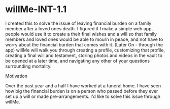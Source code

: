 # willMe-INT-1.1


I created this to solve the issue of leaving financial burden on a family member after a loved ones death. I figured if I make a simple web app, people would use it to create a their final wishes and a will so that family members and loved ones would be able to mourn in peace, and not have to worry about the financial burden that comes with it. (Later On - through the app) willMe will walk you through creating a profile, customizing that profile, creating a final will and testament, storing photos and videos in the vault to be opened at a later time, and navigating any other of your questions surrounding mortality.

Motivation

Over the past year and a half I have worked at a funeral home. I have seen how big the financial burden is on a person who passed before they ever set up a will or made pre-arrangements. I'd like to solve this issue through willMe.
